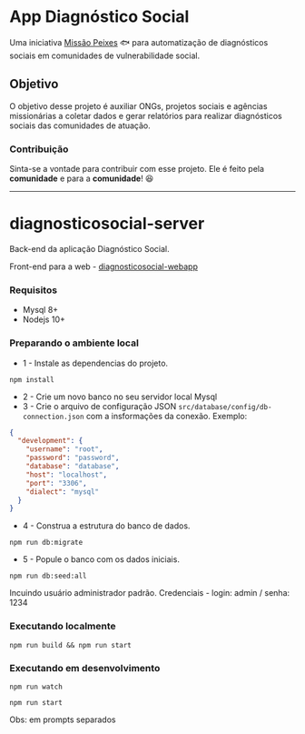 # App Diagnóstico Social

Uma iniciativa [Missão Peixes](https://www.missaopeixes.com/) 🐟 para automatização de diagnósticos sociais em comunidades de vulnerabilidade social.

## Objetivo

 O objetivo desse projeto é auxiliar ONGs, projetos sociais e agências missionárias a coletar dados e gerar relatórios para realizar diagnósticos sociais das comunidades de atuação.

### Contribuição

Sinta-se a vontade para contribuir com esse projeto.
Ele é feito pela **comunidade** e para a **comunidade**! 😆

---

# diagnosticosocial-server

Back-end da aplicação Diagnóstico Social.

Front-end para a web - [diagnosticosocial-webapp](https://github.com/missaopeixes/diagnosticosocial-webapp)

### Requisitos

- Mysql 8+
- Nodejs 10+

### Preparando o ambiente local

- 1 - Instale as dependencias do projeto.
```
npm install
```

- 2 - Crie um novo banco no seu servidor local Mysql
- 3 - Crie o arquivo de configuração JSON `src/database/config/db-connection.json` com a insformações da conexão. Exemplo:

```json
{
  "development": {
    "username": "root",
    "password": "password",
    "database": "database",
    "host": "localhost",
    "port": "3306",
    "dialect": "mysql"
  }
}
```

- 4 - Construa a estrutura do banco de dados.
```
npm run db:migrate
```

- 5 - Popule o banco com os dados iniciais.
```
npm run db:seed:all
```
Incuindo usuário administrador padrão. Credenciais - login: admin / senha: 1234

### Executando localmente

```
npm run build && npm run start
```

### Executando em desenvolvimento

```
npm run watch
```
```
npm run start
```

Obs: em prompts separados

